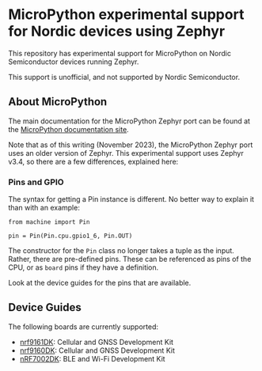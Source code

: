 # MicroPython experimental support for Nordic devices using Zephyr

This repository has experimental support for MicroPython on Nordic Semiconductor devices running Zephyr.

This support is unofficial, and not supported by Nordic Semiconductor.

## About MicroPython

The main documentation for the MicroPython Zephyr port can be found at the [MicroPython documentation site](https://docs.micropython.org/en/latest/zephyr/quickref.html).

Note that as of this writing (November 2023), the MicroPython Zephyr port uses an older version of Zephyr. This experimental support uses Zephyr v3.4, so there are a few differences, explained here:

### Pins and GPIO

The syntax for getting a Pin instance is different. No better way to explain it than with an example:

    from machine import Pin

    pin = Pin(Pin.cpu.gpio1_6, Pin.OUT)

The constructor for the `Pin` class no longer takes a tuple as the input. Rather, there are pre-defined pins. These can be referenced as pins of the CPU, or as `board` pins if they have a definition.

Look at the device guides for the pins that are available.

## Device Guides

The following boards are currently supported:

* [nrf9161DK](/doc/nrf9161dk.md): Cellular and GNSS Development Kit
* [nrf9160DK](/doc/nrf9160dk.md): Cellular and GNSS Development Kit
* [nRF7002DK](/doc/nRF7002dk.md): BLE and Wi-Fi Development Kit

